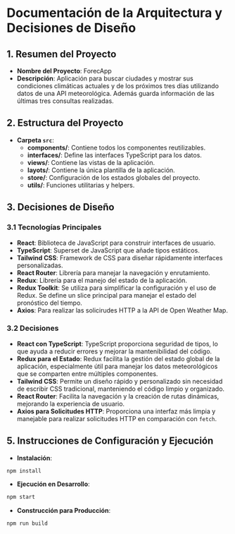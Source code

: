 # Documentación de la Arquitectura y Decisiones de Diseño

## 1. **Resumen del Proyecto**

- **Nombre del Proyecto**: ForecApp
- **Descripción**: Aplicación para buscar ciudades y mostrar sus condiciones climáticas actuales y de los próximos tres días utilizando datos de una API meteorológica. Además guarda información de las últimas tres consultas realizadas.

## 2. **Estructura del Proyecto**

- **Carpeta `src`**:
  - **components/**: Contiene todos los componentes reutilizables.
  - **interfaces/**: Define las interfaces TypeScript para los datos.
  - **views/**: Contiene las vistas de la aplicación.
  - **layots/**: Contiene la única plantilla de la aplicación.
  - **store/**: Configuración de los estados globales del proyecto.
  - **utils/**: Funciones utilitarias y helpers.

## 3. **Decisiones de Diseño**

### 3.1 **Tecnologías Principales**

- **React**: Biblioteca de JavaScript para construir interfaces de usuario.
- **TypeScript**: Superset de JavaScript que añade tipos estáticos.
- **Tailwind CSS**: Framework de CSS para diseñar rápidamente interfaces personalizadas.
- **React Router**: Librería para manejar la navegación y enrutamiento.
- **Redux**: Librería para el manejo del estado de la aplicación.
- **Redux Toolkit**: Se utiliza para simplificar la configuración y el uso de Redux. Se define un slice principal para manejar el estado del pronóstico del tiempo.
- **Axios**: Para realizar las solicirudes HTTP a la API de Open Weather Map.

### 3.2 **Decisiones**

- **React con TypeScript**: TypeScript proporciona seguridad de tipos, lo que ayuda a reducir errores y mejorar la mantenibilidad del código.
- **Redux para el Estado**: Redux facilita la gestión del estado global de la aplicación, especialmente útil para manejar los datos meteorológicos que se comparten entre múltiples componentes.
- **Tailwind CSS**: Permite un diseño rápido y personalizado sin necesidad de escribir CSS tradicional, manteniendo el código limpio y organizado.
- **React Router**: Facilita la navegación y la creación de rutas dinámicas, mejorando la experiencia de usuario.
- **Axios para Solicitudes HTTP**: Proporciona una interfaz más limpia y manejable para realizar solicitudes HTTP en comparación con `fetch`.

## 5. **Instrucciones de Configuración y Ejecución**

- **Instalación**:

```sh
npm install
```

- **Ejecución en Desarrollo**:

```sh
npm start
```

- **Construcción para Producción**:

```sh
npm run build
```

